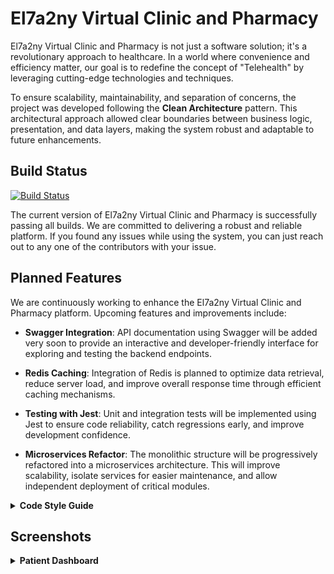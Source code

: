 # El7a2ny Virtual Clinic and Pharmacy

El7a2ny Virtual Clinic and Pharmacy is not just a software solution; it's a revolutionary approach to healthcare. In a world where convenience and efficiency matter, our goal is to redefine the concept of "Telehealth" by leveraging cutting-edge technologies and techniques.

To ensure scalability, maintainability, and separation of concerns, the project was developed following the **Clean Architecture** pattern. This architectural approach allowed clear boundaries between business logic, presentation, and data layers, making the system robust and adaptable to future enhancements.

## Build Status

[![Build Status](https://img.shields.io/badge/Build-Passing-brightgreen)](https://your-build-url)

The current version of El7a2ny Virtual Clinic and Pharmacy is successfully passing all builds. We are committed to delivering a robust and reliable platform. If you found any issues while using the system, you can just reach out to any one of the contributors with your issue.

## Planned Features

We are continuously working to enhance the El7a2ny Virtual Clinic and Pharmacy platform. Upcoming features and improvements include:

- **Swagger Integration**: API documentation using Swagger will be added very soon to provide an interactive and developer-friendly interface for exploring and testing the backend endpoints.

- **Redis Caching**: Integration of Redis is planned to optimize data retrieval, reduce server load, and improve overall response time through efficient caching mechanisms.

- **Testing with Jest**: Unit and integration tests will be implemented using Jest to ensure code reliability, catch regressions early, and improve development confidence.

- **Microservices Refactor**: The monolithic structure will be progressively refactored into a microservices architecture. This will improve scalability, isolate services for easier maintenance, and allow independent deployment of critical modules.

<details>
<summary><strong>Code Style Guide</strong></summary>

## JavaScript (Node.js and React)

- _Naming Conventions_: camelCase for variables/functions, PascalCase for React components.

## Express.js (Backend)

- _Routing_: Follow RESTful conventions for organized routes.
- _Middleware_: Use for route-specific logic.

## MongoDB (Database)

- _Naming Conventions_: Maintain consistent naming for collections (singular nouns).
- _Schema Design_: Ensure consistency across collections.

## React with Material-UI (Frontend)

- _MUI Components_: Leverage Material-UI components and adhere to their guidelines.
- _Folder Structure_: Organize components by features/functions.
- _State Management_: Use Context API for complex state (if needed).
- _Lifecycle Methods_: Prefer hooks and functional components.

## Git Workflow

- _Branching_: Follow Gitflow (feature branches, develop, master).
- _Pull Requests_: Require clear descriptions and peer reviews before merging.

</details>

## Screenshots

<details>
<summary><strong>Patient Dashboard</strong></summary>

![Patient Dashboard](screenshots/PatientDashboard.png)

<details>

<details>
<summary><strong>Doctor's Profile</strong></summary>

![Doctor's Profile](screenshots/DoctorProfile.png)

<details>

<details>
<summary><strong>Doctor's Appointments</strong></summary>

![Doctor's Appointments](screenshots/DoctorAppointments.png)

<details>

<details>
<summary><strong>Doctors' Applications Page</strong></summary>

![Doctors' Applications](screenshots/AdminViewingDoctorsApplications.png)

<details>

<details>
<summary><strong>Appointment Booking</strong></summary>

![Appointment Booking](screenshots/AppointmentBooking.png)

<details>

<details>
<summary><strong>Appointment Payment</strong></summary>

![Appointment Payment](screenshots/AppointmentPage.png)

<details>

<details>
<summary><strong>CodeMedic's Meet</strong></summary>

![CodeMedic's Meet](screenshots/PatientMeetWithDoctor.png)

<details>

<details>
<summary><strong>CodeMedic's Chat</strong></summary>

![CodeMedic's Chat](screenshots/Chats.png)

<details>

### Phamrmacy

<details>

<details>
<summary><strong>Pharmacy Section</strong></summary>

![Pharmacy Section](screenshots/PharmacySection.png)

<details>

<details>
<summary><strong>Pharmacy Cart</strong></summary>

![Pharmacy Cart](screenshots/PharmacyCart.png)

<details>

## Code Snippets

Snippet from Patient Controller

<details>
<summary> Backend Snippet </summary>
```javascript
router.patch("/:username/password", async (req, res) => {
  try {
    const patient = await patientService.updatePatientPassword(
      req.params.username,
      req.body.password
    );
    res.status(200).json({ data: patient });
  } catch (error) {
    errorHandler(error, req, res);
  }
});

router.get("/:username/appointments", async (req, res) => {
  try {
    const appointments = await patientService.getPatientAppointments(
      req.params.username,
      req.query.status
    );
    res.status(200).json({ data: appointments });
  } catch (error) {
    errorHandler(error, req, res);
  }
});
</details> ```

### ----------------------------------------------

Frontend code of Patient Account Page

<details>
<summary>Patient Account Page</summary>
```javascript
import { useState } from "react";
import { Box, Container, Stack, Typography } from "@mui/material";
import { Layout as DashboardLayout } from "src/layouts/dashboard/user/layout";
import Message from "src/components/Miscellaneous/Message";
import Title from "src/components/Table/Body/Title";
import LoadingSpinner from "src/components/LoadingSpinner";
import Account from "src/components/Account/Account";
import { BACKEND_ROUTE } from "src/utils/Constants";
import { useGet } from "src/hooks/custom-hooks";
import Cookies from "js-cookie";

const Page = () => {
  const [patient, setPatient] = useState({});
  const [showError, setShowError] = useState(false);
  const [error, setError] = useState("");
  const [loading, setLoading] = useState(true);

  const fields = [
    { name: "firstName", label: "First Name", type: "text" },
    { name: "lastName", label: "Last Name", type: "text" },
    { name: "email", label: "Email", type: "email" },
    { name: "number", label: "Phone Number", type: "text" },
    { name: "dateOfBirth", label: "Date Of Birth", type: "date" },
    { name: "emergencyContact.name", label: "Emergency Contact Name", type: "text" },
    { name: "emergencyContact.number", label: "Emergency Contact Number", type: "text" },
    { name: "emergencyContact.relation", label: "Emergency Contact Relation", type: "text" },
  ];

  useGet({
    url: `${BACKEND_ROUTE}/patients/${Cookies.get("username")}`,
    setData: setPatient,
    setLoading,
    setError,
    setShowError,
  });

  return (
    <>
      <Title title="My Account" />
      <Box component="main" sx={{ flexGrow: 1, py: 8 }}>
        <Container maxWidth="lg">
          <Stack spacing={3}>
            <div>
              <Typography variant="h4">Account</Typography>
            </div>
            <div>{loading ? <LoadingSpinner /> : <Account user={patient} fields={fields} />}</div>
          </Stack>
        </Container>
      </Box>
      <Message
        condition={showError}
        setCondition={setShowError}
        title={"Error"}
        message={error}
        buttonAction={"Close"}
      />
    </>
  );
};

Page.getLayout = (page) => <DashboardLayout>{page}</DashboardLayout>;
export default Page;
</details>```

<details>
<summary>Doctor's Patients Page</summary>
```javascript
import { useState } from "react";
import { Layout as DashboardLayout } from "src/layouts/dashboard/doctor/layout";
import { useGet } from "src/hooks/custom-hooks";
import Cookies from "js-cookie";
import { BACKEND_ROUTE } from "src/utils/Constants";
import { Table } from "src/components/Table/Table";
import ObjectInfo from "src/components/ObjectInfo";
import { DoctorPatientActions } from "src/components/DoctorPatientActions";
import Message from "src/components/Miscellaneous/Message";

const columns = ["Name", "Email", "Date Of Birth", "Actions"];

const Page = () => {
  const [allData, setAllData] = useState([]);
  const [loading, setLoading] = useState(true);
  const [searchName, setSearchName] = useState("");
  const [upcoming, setUpcoming] = useState("None");
  const [showError, setShowError] = useState(false);
  const [error, setError] = useState("");
  const [popUpDisplay, setPopUpDisplay] = useState(false);
  const [popUpElement, setPopUpElement] = useState();

  const username = Cookies.get("username");

  const filters = [
    {
      type: "text",
      name: "Search Patient Name",
      state: searchName,
      setState: setSearchName,
    },
    {
      type: "menu",
      name: "Upcoming",
      state: upcoming,
      setState: setUpcoming,
      options: [
        { value: "None", label: "None" },
        { value: "Yes", label: "Yes" },
        { value: "No", label: "No" },
      ],
    },
  ];

  useGet({
    url: `${BACKEND_ROUTE}/doctors/${username}/patients`,
    setData: setAllData,
    setLoading,
    setError,
    setShowError,
  });

  const handleData = () => {
    return allData.filter((item) => {
      if (
        searchName !== "" &&
        !`${item.patient.firstName} ${item.patient.lastName}`
          .toLowerCase()
          .includes(searchName.toLowerCase())
      )
        return false;
      if (
        upcoming !== "None" &&
        ((upcoming == "Yes" && item.upcoming) || (upcoming == "No" && !item.upcoming))
      )
        return false;
      return true;
    });
  };

  const data = handleData();

  console.log("Data", data);

  const tableRows = data.map((item) => {
    console.log("item", item);
    return (
      <>
        <ObjectInfo obj={item.patient} attributes={["username", "email", "dateOfBirth"]} />
        <DoctorPatientActions patient={item.patient} />
      </>
    );
  });

  return (
    <>
      <Table
        value={{
          data,
          columns,
          loading,
          setShowError,
          setError,
          setLoading,
          noRecords: "No Patients Found",
          setAllData,
          tableRows,
          popUpDisplay,
          popUpElement,
          setPopUpDisplay,
          setPopUpElement,
        }}
        filters={filters}
        title="Patients"
      />
      <Message
        condition={showError}
        setCondition={setShowError}
        title="Error"
        message={error}
        action="Close"
      />
    </>
  );
};

Page.getLayout = (page) => <DashboardLayout>{page}</DashboardLayout>;

export default Page;
</details>```

## Frameworks and Technologies Used
- [Node.js](https://nodejs.org/)
- [Express](https://expressjs.com/)
- [React](https://reactjs.org/)
- [MongoDB](https://www.mongodb.com/)
- [Mongoose](https://mongoosejs.com/)
- [Material-UI](https://mui.com/)
- [Stripe](https://stripe.com/)
- [Git](https://git-scm.com/)
- [MongoDB Atlas](https://www.mongodb.com/atlas)
- [Postman](https://www.postman.com/)
- [VSCode](https://code.visualstudio.com/)
- [Socket IO](https://socket.io/)
- [JWT](https://jwt.io/)
- [Node Mailer](https://nodemailer.com/)


## Features

### For Doctors:

- **Registration and Account Management:** Doctors can easily register and manage their accounts. Each doctor has their own wallet, allowing them to handle transactions seamlessly.

- **Hourly Rate Management:** Doctors can set their hourly rates and publish their available time slots for appointments.

### For Patients:

- **User Registration and Profile:** Patients can register, create profiles, and view details about different doctors and their specialties.

- **Appointment Booking:** Patients can book appointments with doctors based on their availability.

- **Chat and Video Calls:** After completing appointments, patients can engage in chat with doctors and make video calls for follow-up consultations.

- **Health Packages Subscription:** Patients can subscribe to health packages (Silver, Gold, Platinum) offering discounts based on the tier.

- **Family Members Management:** Patients can add family members to their accounts, extending subscription benefits to them.

- **Pharmacy Services:** Patients can purchase medicines from the pharmacy section, checkout, and track their orders. They can also engage in chat with the pharmacy.

- **Password Reset:** Patients can reset their passwords via email if forgotten.

### For Pharmacists:

- **Registration and Account Management:** Pharmacists can register, manage their accounts, and add medicines to the inventory.

- **Medicine Management:** Pharmacists can categorize medicines as over-the-counter (OTC) or prescription-only. Medicines can be archived or unarchived as needed.

### For Admins:

- **Account Approval:** Admins have the authority to approve new doctor and pharmacist accounts.

These features collectively make El7a2ny Virtual Clinic and Pharmacy a comprehensive platform for streamlined healthcare services, connecting doctors, patients, and pharmacists efficiently.

## Credits

- [NodeJs docs](https://nodejs.org/en/docs)
- [Express docs](https://expressjs.com/en/4x/api.html)
- [ReactJs docs](https://reactjs.org/docs/getting-started.html)
- [Mongoose docs](https://mongoosejs.com/docs/)
- [Stripe docs](https://stripe.com/docs)

### Other Contributions

- [Any Other Third-Party Libraries or Resources Used](#): Acknowledgment to the creators of any additional libraries or resources that have been utilized in the development of El7a2ny Virtual Clinic and Pharmacy.

We extend our appreciation to the developers, educators, and contributors whose work has played a key role in the success of this project.


## API Reference
Will be added very soon

## Installation

To get started with the El7a2ny Virtual Clinic and Pharmacy, follow the steps below:

### Clinic Installation

Clone the Clinic repository from GitHub:

 ```bash
 git clone https://github.com/advanced-computer-lab-2023/CodeMedics-Clinic
````

### Clinic Installation

Clone the Clinic repository from GitHub:

```bash
git clone https://github.com/advanced-computer-lab-2023/CodeMedics-Pharmacy
```

## How to Use

### Clinic

1. ```bash
   cd CodeMedics-Clinic
   ```
2. ```bash
   npm install
   ```
3. ```bash
   cd CodeMedics-Clinic/Frontend/el7a2ny-frontend
   ```
4. ```bash
   npm install
   ```
5. Setup port to be 8000 and setup MONGO_URI

6. To Run the backend, navigate to the root folder and type in

   ```bash
   nodemon app
   ```

7. To Run the Frontend, navigate to /frontend/el7a2ny-frontend and type in

   ```bash
   npm run dev
   ```

8. The Clinic should be accessible at http://localhost:3001/

### Pharmacy

1. ```bash
   cd CodeMedics-Pharmacy
   ```
2. ```bash
   npm install
   ```
3. ```bash
   cd CodeMedics-Pharmacy/Frontend/el7a2ny-frontend
   ```
4. ```bash
   npm install
   ```
5. Setup port to be 8001 and setup MONGO_URI

6. To Run the backend, navigate to the root folder and type in

   ```bash
   nodemon app
   ```

7. To Run the Frontend, navigate to /frontend/el7a2ny-frontend and type in

   ```bash
   npm run dev
   ```

8. The Pharmacy should be accessible at http://localhost:3001/

## Tests

### Postman

Testing Login

![PostmanTest1](screenshots/PostmanTest1.png)

Fetching family members of logged in user

![PostmanTest2](screenshots/PostmanTest2.png)

Getting all prescriptions prescriped by a certain doctor

![PostmanTest3](screenshots/PostmanTest3.png)

